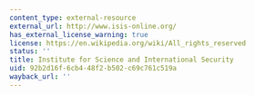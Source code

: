```yaml
---
content_type: external-resource
external_url: http://www.isis-online.org/
has_external_license_warning: true
license: https://en.wikipedia.org/wiki/All_rights_reserved
status: ''
title: Institute for Science and International Security
uid: 92b2d16f-6cb4-48f2-b502-c69c761c519a
wayback_url: ''
---
```


